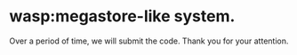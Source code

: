 wasp:megastore-like system.
====
Over a period of time, we will submit the code. Thank you for your attention.
